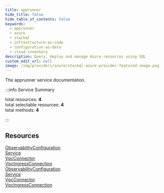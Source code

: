 ```yaml
---
title: apprunner
hide_title: false
hide_table_of_contents: false
keywords:
  - apprunner
  - azure
  - stackql
  - infrastructure-as-code
  - configuration-as-data
  - cloud inventory
description: Query, deploy and manage Azure resources using SQL
custom_edit_url: null
image: /img/providers/azure/stackql-azure-provider-featured-image.png
---
```


The apprunner service documentation.

:::info Service Summary

<div class="row">
<div class="providerDocColumn">
<span>total resources:&nbsp;<b>4</b></span><br />
<span>total selectable resources:&nbsp;<b>4</b></span><br />
<span>total methods:&nbsp;<b>4</b></span><br />
</div>
</div>

:::

## Resources
<div class="row">
<div class="providerDocColumn">
<a href="/providers/azure/apprunner/ObservabilityConfiguration/">ObservabilityConfiguration</a><br />
<a href="/providers/azure/apprunner/Service/">Service</a><br />
<a href="/providers/azure/apprunner/VpcConnector/">VpcConnector</a><br />
<a href="/providers/azure/apprunner/VpcIngressConnection/">VpcIngressConnection</a>
</div>
<div class="providerDocColumn">
<a href="/providers/azure/apprunner/ObservabilityConfiguration/">ObservabilityConfiguration</a><br />
<a href="/providers/azure/apprunner/Service/">Service</a><br />
<a href="/providers/azure/apprunner/VpcConnector/">VpcConnector</a><br />
<a href="/providers/azure/apprunner/VpcIngressConnection/">VpcIngressConnection</a>
</div>
</div>
